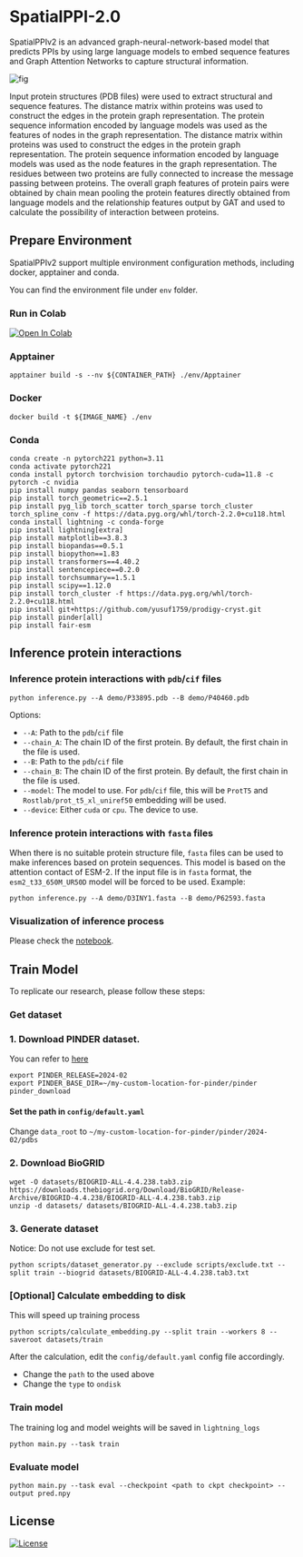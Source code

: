 # SpatialPPI-2.0

SpatialPPIv2 is an advanced graph-neural-network-based model that predicts PPIs by using large language models to embed sequence features and Graph Attention Networks to capture structural information.

![fig](./assets/fig.jpg)

Input protein structures (PDB files) were used to extract structural and sequence features. The distance matrix within proteins was used to construct the edges in the protein graph representation. The protein sequence information encoded by language models was used as the features of nodes in the graph representation. The distance matrix within proteins was used to construct the edges in the protein graph representation. The protein sequence information encoded by language models was used as the node features in the graph representation. The residues between two proteins are fully connected to increase the message passing between proteins. The overall graph features of protein pairs were obtained by chain mean pooling the protein features directly obtained from language models and the relationship features output by GAT and used to calculate the possibility of interaction between proteins.

## Prepare Environment

SpatialPPIv2 support multiple environment configuration methods, including docker, apptainer and conda. 

You can find the environment file under `env` folder.

### Run in Colab

<a target="_blank" href="https://colab.research.google.com/github/ohuelab/SpatialPPIv2/blob/main/demo/SpatialPPIv2_Colab_Example.ipynb">
  <img src="https://colab.research.google.com/assets/colab-badge.svg" alt="Open In Colab"/>
</a>

### Apptainer

```
apptainer build -s --nv ${CONTAINER_PATH} ./env/Apptainer
```

### Docker

```
docker build -t ${IMAGE_NAME} ./env
```

### Conda

```
conda create -n pytorch221 python=3.11
conda activate pytorch221
conda install pytorch torchvision torchaudio pytorch-cuda=11.8 -c pytorch -c nvidia
pip install numpy pandas seaborn tensorboard
pip install torch_geometric==2.5.1
pip install pyg_lib torch_scatter torch_sparse torch_cluster torch_spline_conv -f https://data.pyg.org/whl/torch-2.2.0+cu118.html
conda install lightning -c conda-forge
pip install lightning[extra]
pip install matplotlib==3.8.3
pip install biopandas==0.5.1
pip install biopython==1.83
pip install transformers==4.40.2
pip install sentencepiece==0.2.0
pip install torchsummary==1.5.1
pip install scipy==1.12.0
pip install torch_cluster -f https://data.pyg.org/whl/torch-2.2.0+cu118.html
pip install git+https://github.com/yusuf1759/prodigy-cryst.git
pip install pinder[all]
pip install fair-esm
```

## Inference protein interactions

### Inference protein interactions with `pdb`/`cif` files

```
python inference.py --A demo/P33895.pdb --B demo/P40460.pdb
```

Options:

- `--A`: Path to the `pdb`/`cif` file
- `--chain_A`: The chain ID of the first protein. By default, the first chain in the file is used.
- `--B`: Path to the `pdb`/`cif` file
- `--chain_B`: The chain ID of the first protein. By default, the first chain in the file is used.
- `--model`: The model to use. For `pdb`/`cif` file, this will be `ProtT5` and `Rostlab/prot_t5_xl_uniref50` embedding will be used.
- `--device`: Either `cuda` or `cpu`. The device to use.

### Inference protein interactions with `fasta` files

When there is no suitable protein structure file, `fasta` files can be used to make inferences based on protein sequences. This model is based on the attention contact of ESM-2. If the input file is in `fasta` format, the `esm2_t33_650M_UR50D` model will be forced to be used. Example:

```
python inference.py --A demo/D3INY1.fasta --B demo/P62593.fasta
```

### Visualization of inference process

Please check the [notebook](https://github.com/ohuelab/SpatialPPIv2/blob/main/demo/example_visualize.ipynb).

## Train Model

To replicate our research, please follow these steps:

### Get dataset

### 1. Download PINDER dataset. 

You can refer to [here](https://github.com/pinder-org/pinder?tab=readme-ov-file#%EF%B8%8F-getting-the-dataset)

```
export PINDER_RELEASE=2024-02
export PINDER_BASE_DIR=~/my-custom-location-for-pinder/pinder
pinder_download
```

#### Set the path in `config/default.yaml`

Change `data_root` to `~/my-custom-location-for-pinder/pinder/2024-02/pdbs`

### 2. Download BioGRID

```
wget -O datasets/BIOGRID-ALL-4.4.238.tab3.zip https://downloads.thebiogrid.org/Download/BioGRID/Release-Archive/BIOGRID-4.4.238/BIOGRID-ALL-4.4.238.tab3.zip
unzip -d datasets/ datasets/BIOGRID-ALL-4.4.238.tab3.zip
```

### 3. Generate dataset

Notice: Do not use exclude for test set.

```
python scripts/dataset_generator.py --exclude scripts/exclude.txt --split train --biogrid datasets/BIOGRID-ALL-4.4.238.tab3.txt
```

### [Optional] Calculate embedding to disk

This will speed up training process

```
python scripts/calculate_embedding.py --split train --workers 8 --saveroot datasets/train
```

After the calculation, edit the `config/default.yaml` config file accordingly.

- Change the `path` to the used above
- Change the `type` to `ondisk`

### Train model

The training log and model weights will be saved in `lightning_logs`

```
python main.py --task train
```

### Evaluate model

```
python main.py --task eval --checkpoint <path to ckpt checkpoint> --output pred.npy
```



## License

[![License](https://img.shields.io/badge/License-Apache_2.0-green.svg)](https://opensource.org/licenses/Apache-2.0)

